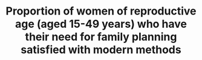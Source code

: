 ---
date_of_national_source_publication: December  2015
source_agency_staff_name: >-
  National  Survey  of  Family  Growth,  Reproductive  Statistics  Branch,  Division  of  Vital  Statistics,  National  Center  for  Health  Statistics
source_agency_staff_email: ambranum@cdc.gov
source_url: 'http://www.cdc.gov/nchs/nsfg/nsfg_2011_2013_puf.htm'
indicator_definition: >-
  From  WHO:  Percentage  of  women  of  reproductive  age  (15-49  years)  who  are  sexually  active  and  who  have  their  need  for  family  planning  satisfied  with  modern  methods.From  Population  Division/DESA,  United  Nations:  Percentage  of  women  of  reproductive  age  (15-49  years)  who  have  their  need  for  family  planning  satisfied  with  modern  methods.From  UNFPA:  The  contraceptive  prevalence  rate  is  the  percentage  of  women  of  reproductive  age  who  are  currently  using,  or  whose  sexual  partner  is  currently  using,  at  least  one  contraceptive  method,  regardless  of  the  method  used.  Concepts  Women  of  reproductive  age  include  all  women  of  reproductive  age  (15-49)  who  are  married  or  in  consensual  union.  Contraceptive  methods  include  modern  and  traditional  methods.  Modern  methods  of  contraception  include  female  and  male  sterilization,  oral  hormonal  pills,  intra-uterine  devices  (IUD),  male  condoms,  injectables,  implants  (including  Norplant),  vaginal  barrier  methods,  female  condoms,  and  emergency  contraception.  Traditional  methods  of  contraception  include  the  rhythm  method  (periodic  abstinence),  withdrawal,  lactational  amenorrhea  method  (LAM)  and  folk  methods.
target: >-
  By  2030,  ensure  universal  access  to  sexual  and  reproductive  health-care  services,  including  for  family  planning,  information  and  education,  and  the  integration  of  reproductive  health  into  national  strategies  and  programmes.
indicator_name: >-
  Proportion  of  women  of  reproductive  age  (aged  15-49  years)  who  have  their  need  for  family  planning  satisfied  with  modern  methods
title: >-
  Proportion  of  women  of  reproductive  age  (aged  15-49  years)  who  have  their  need  for  family  planning  satisfied  with  modern  methods
permalink: /3-7-1/
sdg_goal: 3
graph_type_description: Bar  graph
graph_status_notes: Graphed
layout: indicator
indicator: 3.7.1
un_designated_tier: '1'
un_custodial_agency: 'DESA  Population  Division  (Partnering  Agencies:  UNFPA,  WHO)'
indicator_variable: percent_contraceptionuse
graph: bar
variable_description: null
variable_notes: null
target_id: '3.7'
has_metadata: true
goal_meta_link: 'http://unstats.un.org/sdgs/files/metadata-compilation/Metadata-Goal-3.pdf'
goal_meta_link_page: 19
source_title: null
source_notes: null
published: true
actual_indicator_available: >-
  Percentage  of  current  use  of  any  method  of  contraception  among  US  women  aged  15-44
periodicity: Every  four  years  starting  in  2006
time_period: 2002-2015
method_of_computation: >-
  Number  of  women  with  family  planning  demand  who  use  modern  methods  /  Total  number  of  women  in  need  of  family  planning  Method  of  measurement  Household  surveys  include  a  series  of  questions  to  measure  modern  contraceptive  prevalence  rate  and  demand  for  family  planning.Total  demand  for  family  planning  is  defined  as  the  sum  of  the  number  of  women  of  reproductive  age  (15'49  years)  who  are  married  or  in  a  union  and  who  are  currently  using,  or  whose  sexual  partner  is  currently  using,  at  least  one  contraceptive  method,  and  the  unmet  need  for  family  planning.  Unmet  need  for  family  planning  is  the  proportion  of  women  of  reproductive  age  (15'49  years)  either  married  or  in  a  consensual  union,  who  are  fecund  and  sexually  active  but  who  are  not  using  any  method  of  contraception  (modern  or  traditional),  and  report  not  wanting  any  more  children  or  wanting  to  delay  the  birth  of  their  next  child  for  at  least  two  years.  Included  are:  (i)  all  pregnant  women  (married  or  in  a  consensual  union)  whose  pregnancies  were  unwanted  or  mistimed  at  the  time  of  conception;  (ii)  all  postpartum  amenorrhoeic  women  (married  or  in  consensual  union)  who  are  not  using  family  planning  and  whose  last  birth  was  unwanted  or  mistimed;  (iii)  all  fecund  women  (married  or  in  consensual  union)  who  are  neither  pregnant  nor  postpartum  amenorrhoeic,  and  who  either  do  not  want  any  more  children  (want  to  limit  family  size),  or  who  wish  to  postpone  the  birth  of  a  child  for  at  least  two  years  or  do  not  know  when  or  if  they  want  another  child  (want  to  space  births),  but  are  not  using  any  contraceptive  method.From  Population  Division/DESA,  United  Nations:  The  numerator  is  the  percentage  of  women  of  reproductive  age  (15-49  years  old)  who  are  currently  using,  or  whose  sexual  partner  is  currently  using,  at  least  one  modern  contraceptive  method.  The  denominator  is  the  total  demand  for  family  planning  (the  sum  of  contraceptive  prevalence  (any  method)  and  the  unmet  need  for  family  planning.  Metadata  on  the  definition,  method  of  computation  and  other  information  for  each  component'  contraceptive  prevalence  and  unmet  need  for  family  planning'are  included  in  the  MDG  database  as  each  was  an  indicator  (5.3  and  5.6)  used  for  global  monitoring  of  MDG  target  5.B.  Achieve,  by  2015,  universal  access  to  reproductive  health.  An  important  limitation,  though,  of  the  indicators  used  in  MDG  monitoring  is  that  they  were  only  with  reference  to  women  of  reproductive  age  who  are  married  or  in  a  union.  The  indicators  missed  women  who  are  not  married  but  who  are  exposed  to  the  risk  of  pregnancy.  See  http://unstats.un.org/unsd/mdg/Metadata.aspx  The  proposed  indicator  limits  the  numerator  to  women  who  are  using  a  modern  method  of  family  planning.  Women  who  are  using  a  traditional  method  of  contraception  are  not  considered  as  having  a  met  need  for  family  planning.  In  contrast,  the  indicator  'Demand  for  family  planning  satisfied  (met  need  for  contraception)'  (regardless  if  the  method  used  is  modern  or  traditional).is  a  key  indicator  under  the  Every  Woman,  Every  Child  initiative  and  is  described  in  detail  in  the  handbook  'Monitoring  maternal,  newborn  and  child  health:  understanding  key  progress  indicators'  available  here  from  WHO  (2011):  http://www.who.int/entity/healthmetrics/news/monitoring_maternal_newborn_child_health.pdf.From  UNFPA:  (  Women  using  a  contraceptive  method  /  Women  of  reproductive  age  )  X  100
rationale_interpretation: >-
  From  Population  Division/DESA,  United  Nations:  @@  While  it  is  difficult  to  define  an  ideal  level  of  contraceptive  prevalence,  since  it  is  dependent,  in  part,  on  womens  and  men  fertility  preferences,  the  proportion  of  demand  for  family  planning  satisfied  can  be  interpreted  as  the  degree  to  which  total  demand  for  contraception  has  been  met  with  an  ideal  (if  improbable)  target  of  100  per  cent  demand  met.  @@  "The  proportion  of  demand  for  family  planning  satisfied  (met  need  for  contraception)  indicator  enables  assessment  of  family  planning  programmes  and  progress  in  providing  contraceptive  services  to  women  who  wish  to  avoid  getting  pregnant.  Access  to  family  planning  provides  women  and  their  partners  opportunities  to  make  decisions  about  family  size  and  timing  of  pregnancies.  This  contributes  to  maternal  and  child  health  by  preventing  unintended  pregnancies  and  pregnancies  that  are  too  closely  spaced,  which  are  at  higher  risk  for  poor  obstetrical  outcomes.  Unmet  need  for  family  planning  shows  the  gap  between  womens  reproductive  intentions  and  their  access  to  or  use  of  contraceptives.  The  CPR  provides  an  estimate  of  contraceptive  use  in  a  population.  Both  the  unmet  need  for  family  planning  and  CPR  indicators  are  used  for  tracking  progress  towards  the  MDG  5  target  5B  of  achieving  universal  access  to  reproductive  health."  (WHO,  2011)  @@  @@  From  UNFPA:  The  contraceptive  prevalence  rate,  which  serves  as  a  proxy  measure  of  access  to  reproductive  health  services,  is  useful  for  tracking  progress  towards  the  target  of  achieving  universal  access  to  reproductive  health,  especially  when  the  indicator  is  considered  in  conjunction  with  information  about  womens  knowledge  of  family  planning  or  accessibility,  and  the  quality  of  family  planning  services.  Information  on  contraceptive  prevalence  complements  the  indicator  of  unmet  need  for  family  planning.  The  sum  of  contraceptive  prevalence  and  unmet  need  determines  the  total  demand  for  contraception.  Unlike  the  unmet  need  indicator,  contraceptive  prevalence  does  not  take  into  account  whether  women  or  couples  do  or  do  not  desire  additional  children.  This  makes  the  indicator  more  difficult  to  interpret  than  unmet  need  because  contraceptive  prevalence  rates  vary  across  societies  with  vastly  different  preferred  family  sizes.  For  the  same  reason,  it  is  difficult  to  specify  the  desired  target  for  contraceptive  prevalence  rates.
actual_indicator_available_description: >-
  Percent  of  all  US  women  aged  15-44  years  using  any  method  of  contraception  in  the  month  of  interview  in  the  National  Survey  of  Family  Growth
us_method_of_computation: >-
  Measures  the  contraceptive  method  used  (if  any)  in  the  month  of  the  interview  (not  at  a  specific  act  of  sexual  intercourse)  among  female  participants  aged  15-44  in  the  National  Survey  of  Family  Growth.  The  recode  variable  used  to  identify  any  contraception  use  was  CONSTAT1.  Nationally  representative  estimates  are  produced  using  sample  survey  weights.
comments_and_limitations: >-
  Estimates  can  only  be  made  periodically.  Estimates  shown  represent  the  midpoint  of  the  time  period  of  the  survey  used  to  produce  the  data.  Between  2000  and  2006,  the  NSFG  was  only  administered  once,  in  2002.  Since  2006,  the  survey  has  been  administered  continuously,  but  data  are  produced  in  2-year  cycles6.  Between  2006  and  2015,  two  4-year  estimates  are  provided  representing  the  midpoint  of  each  4-year  data  release  (2008  and  2013).
source_agency_survey_dataset: National  Center  for  Health  Statistics/National  Survey  of  Family  Growth
graph_title: null
date_metadata_updated: October  2017  

---